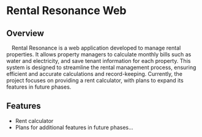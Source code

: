 # Rental Resonance Web
## Overview
&emsp;Rental Resonance is a web application developed to manage rental properties. It allows property managers to calculate monthly bills such as water and electricity, and save tenant information for each property. This system is designed to streamline the rental management process, ensuring efficient and accurate calculations and record-keeping. Currently, the project focuses on providing a rent calculator, with plans to expand its features in future phases.

## Features
- Rent calculator
- Plans for additional features in future phases...
